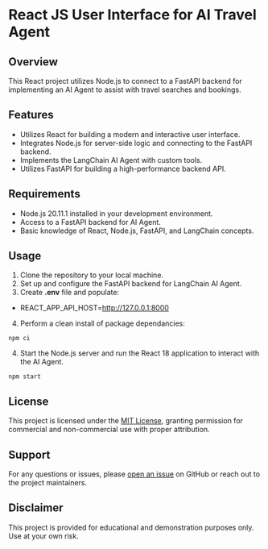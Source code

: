 # React JS User Interface for AI Travel Agent

## Overview
This React project utilizes Node.js  to connect to a FastAPI backend for implementing an AI Agent to assist with travel searches and bookings.

## Features
- Utilizes React for building a modern and interactive user interface.
- Integrates Node.js for server-side logic and connecting to the FastAPI backend.
- Implements the LangChain AI Agent with custom tools.
- Utilizes FastAPI for building a high-performance backend API.

## Requirements
- Node.js 20.11.1 installed in your development environment.
- Access to a FastAPI backend for AI Agent.
- Basic knowledge of React, Node.js, FastAPI, and LangChain concepts.

## Usage
1. Clone the repository to your local machine.
2. Set up and configure the FastAPI backend for LangChain AI Agent.
3. Create **.env** file and populate:
- REACT_APP_API_HOST=http://127.0.0.1:8000
4. Perform a clean install of package dependancies:
```
npm ci
```
4. Start the Node.js server and run the React 18 application to interact with the AI Agent.
```
npm start
```


## License
This project is licensed under the [MIT License](../MIT.md), granting permission for commercial and non-commercial use with proper attribution.

## Support
For any questions or issues, please [open an issue](https://github.com/jonathanscholtes/cruise_line_ai_agent/issues) on GitHub or reach out to the project maintainers.

## Disclaimer
This project is provided for educational and demonstration purposes only. Use at your own risk.
